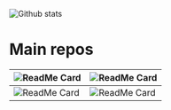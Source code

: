 ![Github stats](https://github-readme-stats.vercel.app/api?username=Pyrix25633)

# Main repos

|![ReadMe Card](https://github-readme-stats.vercel.app/api/pin/?username=Pyrix25633&repo=Fabric-ImprovedEnd)|![ReadMe Card](https://github-readme-stats.vercel.app/api/pin/?username=Pyrix25633&repo=backup-utility-cs)|
|-----------------------------------------------------------------------------------------------------------|----------------------------------------------------------------------------------------------------------|
|![ReadMe Card](https://github-readme-stats.vercel.app/api/pin/?username=Pyrix25633&repo=Fabric-VanillaPlus)|![ReadMe Card](https://github-readme-stats.vercel.app/api/pin/?username=Pyrix25633&repo=github-updater)   |
